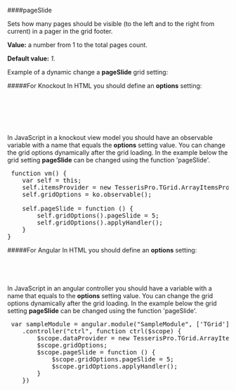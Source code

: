 ﻿####pageSlide

Sets how many pages should be visible (to the left and to the right from current) in a pager in the grid footer.

**Value:** a number from 1 to the total pages count.

**Default value:** *1*.

Example of a dynamic change a **pageSlide** grid setting:

#####For Knockout
In HTML you should define an **options** setting:

<pre class="brush: html">
	<div id="test-knockout" data-bind="tgrid: { provider: itemsProvider, options: gridOptions}">
	</div>
</pre>
#####
In JavaScript in a knockout view model you should have an observable variable with a name that equals the **options** setting value. 
You can change the grid options dynamically after the grid loading. In the example below the grid setting **pageSlide**
can be changed using the function 'pageSlide'.

<pre class="brush: js">
 function vm() {
    var self = this;
    self.itemsProvider = new TesserisPro.TGrid.ArrayItemsProvider(items);
    self.gridOptions = ko.observable();

    self.pageSlide = function () {
        self.gridOptions().pageSlide = 5;
        self.gridOptions().applyHandler();
	}
}
</pre>

#####For Angular
In HTML you should define an **options** setting:
<pre class="brush: html">
	<t-grid id="test-angular" provider="dataProvider" options="gridOptions">
	</t-grid>
</pre>
#####
In JavaScript in an angular controller you should have a variable with a name that equals  to the **options** setting value. 
You can change the grid options dynamically after the grid loading. In the example below the grid setting **pageSlide**
can be changed using the function 'pageSlide'.

<pre class="brush:js">
 var sampleModule = angular.module("SampleModule", ['TGrid'])
    .controller("ctrl", function ctrl($scope) {
        $scope.dataProvider = new TesserisPro.TGrid.ArrayItemsProvider(items);
        $scope.gridOptions;
		$scope.pageSlide = function () {
            $scope.gridOptions.pageSlide = 5;
            $scope.gridOptions.applyHandler();
		}
	})
</pre>

#####

<script type="text/javascript">
    SyntaxHighlighter.highlight();
</script>